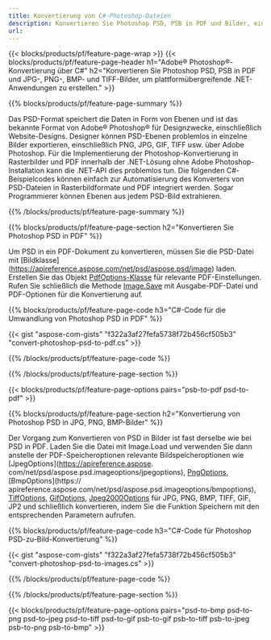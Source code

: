 ```yaml
---
title: Konvertierung von C#-Photoshop-Dateien
description: Konvertieren Sie Photoshop PSD, PSB in PDF und Bilder, einschließlich BMP, JPG, PNG, TIFF, mit wenigen Zeilen C#-Code über die .NET-Bibliothek.
url: 
---
```


{{< blocks/products/pf/feature-page-wrap >}}
{{< blocks/products/pf/feature-page-header h1="Adobe® Photoshop®-Konvertierung über C#" h2="Konvertieren Sie Photoshop PSD, PSB in PDF und JPG-, PNG-, BMP- und TIFF-Bilder, um plattformübergreifende .NET-Anwendungen zu erstellen." >}}

{{% blocks/products/pf/feature-page-summary %}}

Das PSD-Format speichert die Daten in Form von Ebenen und ist das bekannte Format von Adobe® Photoshop® für Designzwecke, einschließlich Website-Designs. Designer können PSD-Ebenen problemlos in einzelne Bilder exportieren, einschließlich PNG, JPG, GIF, TIFF usw. über Adobe Photoshop. Für die Implementierung der Photoshop-Konvertierung in Rasterbilder und PDF innerhalb der .NET-Lösung ohne Adobe Photoshop-Installation kann die .NET-API dies problemlos tun. Die folgenden C#-Beispielcodes können einfach zur Automatisierung des Konverters von PSD-Dateien in Rasterbildformate und PDF integriert werden. Sogar Programmierer können Ebenen aus jedem PSD-Bild extrahieren.


{{% /blocks/products/pf/feature-page-summary  %}}

{{% blocks/products/pf/feature-page-section  h2="Konvertieren Sie Photoshop PSD in PDF" %}}

Um PSD in ein PDF-Dokument zu konvertieren, müssen Sie die PSD-Datei mit [Bildklasse] (https://apireference.aspose.com/net/psd/aspose.psd/image) laden. Erstellen Sie das Objekt [PdfOptions-Klasse](https://apireference.aspose.com/net/psd/aspose.psd.imageoptions/pdfoptions) für relevante PDF-Einstellungen. Rufen Sie schließlich die Methode [Image.Save](https://apireference.aspose.com/net/psd/aspose.psd.image/save/methods/3) mit Ausgabe-PDF-Datei und PDF-Optionen für die Konvertierung auf.

{{% blocks/products/pf/feature-page-code h3="C#-Code für die Umwandlung von Photoshop PSD in PDF" %}}

{{< gist "aspose-com-gists" "f322a3af27fefa5738f72b456cf505b3" "convert-photoshop-psd-to-pdf.cs" >}}

{{% /blocks/products/pf/feature-page-code  %}}

{{% /blocks/products/pf/feature-page-section %}}

{{< blocks/products/pf/feature-page-options pairs="psb-to-pdf psd-to-pdf" >}}

{{% blocks/products/pf/feature-page-section  h2="Konvertierung von Photoshop PSD in JPG, PNG, BMP-Bilder" %}}

Der Vorgang zum Konvertieren von PSD in Bilder ist fast derselbe wie bei PSD in PDF. Laden Sie die Datei mit Image.Load und verwenden Sie dann anstelle der PDF-Speicheroptionen relevante Bildspeicheroptionen wie [JpegOptions](https://apireference.aspose. com/net/psd/aspose.psd.imageoptions/jpegoptions), [PngOptions](https://apireference.aspose.com/net/psd/aspose.psd.imageoptions/pngoptions), [BmpOptions](https:// apireference.aspose.com/net/psd/aspose.psd.imageoptions/bmpoptions), [TiffOptions](https://apireference.aspose.com/net/psd/aspose.psd.imageoptions/tiffoptions), [GifOptions]( https://apireference.aspose.com/net/psd/aspose.psd.imageoptions/gifoptions), [Jpeg2000Options](https://apireference.aspose.com/net/psd/aspose.psd.imageoptions/jpeg2000options) für JPG, PNG, BMP, TIFF, GIF, JP2 und schließlich konvertieren, indem Sie die Funktion Speichern mit den entsprechenden Parametern aufrufen.


{{% blocks/products/pf/feature-page-code h3="C#-Code für Photoshop PSD-zu-Bild-Konvertierung" %}}

{{< gist "aspose-com-gists" "f322a3af27fefa5738f72b456cf505b3" "convert-photoshop-psd-to-images.cs" >}}

{{% /blocks/products/pf/feature-page-code  %}}

{{% /blocks/products/pf/feature-page-section %}}

{{< blocks/products/pf/feature-page-options pairs="psd-to-bmp psd-to-png psd-to-jpeg psd-to-tiff psd-to-gif psb-to-gif psb-to-tiff psb-to-jpeg psb-to-png psb-to-bmp" >}}
